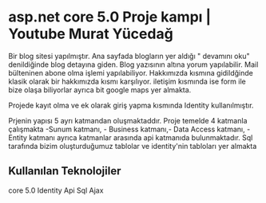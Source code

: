# asp.net core 5.0 Proje kampı | Youtube Murat Yücedağ

Bir blog sitesi yapılmıştır. Ana sayfada blogların yer aldığı " devamını oku" denildiğinde blog detayına giden. Blog yazısının altına yorum yapılabilir. Mail bülteninen abone olma işlemi yapılabiliyor. Hakkımızda kısmına gidildğinde klasik olarak bir hakkımızda kısmı karşılıyor. iletişim kısmında ise form ile bize olaşa biliyorlar ayrıca bit google maps yer almakta.

Projede kayıt olma ve ek olarak giriş yapma kısmında Identity kullanılmıştır.

Prjenin yapısı 5 ayrı katmandan oluşmaktaddır. Proje temelde 4 katmanla çalışmakta -Sunum katmanı, - Business katmanı,- Data Access katmanı, -Entity katmanı ayrıca katmanlar arasında api katmanıda bulunmaktadır.
Sql tarafında bizim oluşturduğumuz tablolar ve identity'nin tabloları yer almakta

## Kullanılan Teknolojiler
core 5.0
Identity
Api
Sql
Ajax
